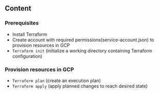 ## Content

### Prerequisites
- Install Terraform
- Create account with required permissions(service-account.json) to provision resources in GCP
- `Terraform init` (initialize a working directory containing Terraform configuration)

### Provision resources in GCP
- `Terraform plan` (create an execution plan)
- `Terraform apply` (apply planned changes to reach desired state)